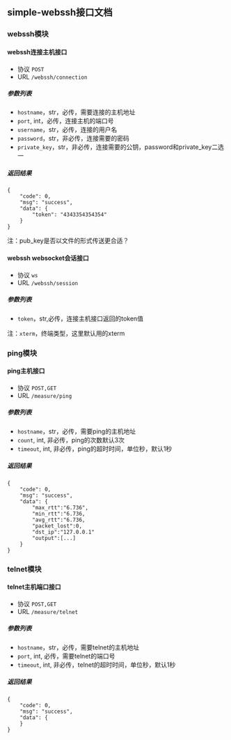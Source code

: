 ## simple-webssh接口文档

### webssh模块
#### webssh连接主机接口
- 协议 ```POST```
- URL ```/webssh/connection```
##### 参数列表

- ```hostname```，str，必传，需要连接的主机地址
- ```port```, int，必传，连接主机的端口号
- ```username```，str，必传，连接的用户名
- ```password```，str，非必传，连接需要的密码
- ```private_key```，str，非必传，连接需要的公钥，password和private_key二选一

##### 返回结果
```
{
    "code": 0,
    "msg": "success",
    "data": {
        "token": "4343354354354"
    }
}

```
注：pub_key是否以文件的形式传送更合适？

#### webssh websocket会话接口
- 协议 ```ws```
- URL ```/webssh/session```
##### 参数列表

- ```token```，str,必传，连接主机接口返回的token值

注：```xterm```，终端类型，这里默认用的xterm

### ping模块
#### ping主机接口
- 协议 ```POST,GET```
- URL ```/measure/ping```
##### 参数列表

- ```hostname```，str，必传，需要ping的主机地址
- ```count```, int, 非必传，ping的次数默认3次
- ```timeout```, int, 非必传，ping的超时时间，单位秒，默认1秒

##### 返回结果
```
{
    "code": 0,
    "msg": "success",
    "data": {
        "max_rtt":"6.736", 
        "min_rtt":"6.736, 
        "avg_rtt":"6.736,
        "packet_lost":0,
        "dst_ip":"127.0.0.1"
        "output":[...]
    }
}
```

### telnet模块
#### telnet主机端口接口
- 协议 ```POST,GET```
- URL ```/measure/telnet```
##### 参数列表

- ```hostname```，str，必传，需要telnet的主机地址
- ```port```, int, 必传，需要telnet的端口号
- ```timeout```, int, 非必传，telnet的超时时间，单位秒，默认1秒

##### 返回结果
```
{
    "code": 0,
    "msg": "success",
    "data": {
    }
}
```
